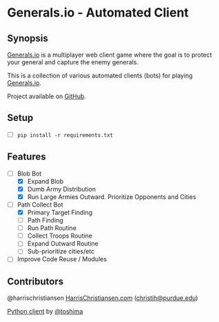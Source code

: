 # Generals.io - Automated Client

## Synopsis

[Generals.io](http://generals.io) is a multiplayer web client game where the goal is to protect your general and capture the enemy generals.  

This is a collection of various automated clients (bots) for playing [Generals.io](http://generals.io).  

Project available on [GitHub](https://github.com/harrischristiansen/generals-bot).  

## Setup

- [ ] `pip install -r requirements.txt`

## Features

- [ ] Blob Bot
	- [X] Expand Blob
	- [X] Dumb Army Distribution
	- [X] Run Large Armies Outward. Prioritize Opponents and Cities
- [ ] Path Collect Bot
	- [X] Primary Target Finding
	- [ ] Path Finding
	- [ ] Run Path Routine
	- [ ] Collect Troops Routine
	- [ ] Expand Outward Routine
	- [ ] Sub-prioritize cities/etc
- [ ] Improve Code Reuse / Modules

## Contributors

@harrischristiansen [HarrisChristiansen.com](http://www.harrischristiansen.com) (christih@purdue.edu)   

[Python client](https://github.com/toshima/generalsio) by [@toshima](https://github.com/toshima)